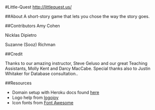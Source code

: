 #Little-Quest
http://littlequest.us/

##About
A short-story game that lets you chose the way the story goes. 

##Contributors
Amy Cohen 

Nicklas Dipietro

Suzanne (Sooz) Richman


##Credit

Thanks to our amazing instructor, Steve Geluso and our great Teaching Assistants, Molly Kent and Darcy MacCabe. 
Special thanks also to Justin Whitaker for Database consultation..


##Resources

- Domain setup with Heroku docs found [here](https://devcenter.heroku.com/articles/custom-domains#view-existing-domains)
- Logo help from [logojoy](https://logojoy.com)
- Icon fonts from [Font Awesome](https://fontawesome.com/icons/linkedin?style=brands)

